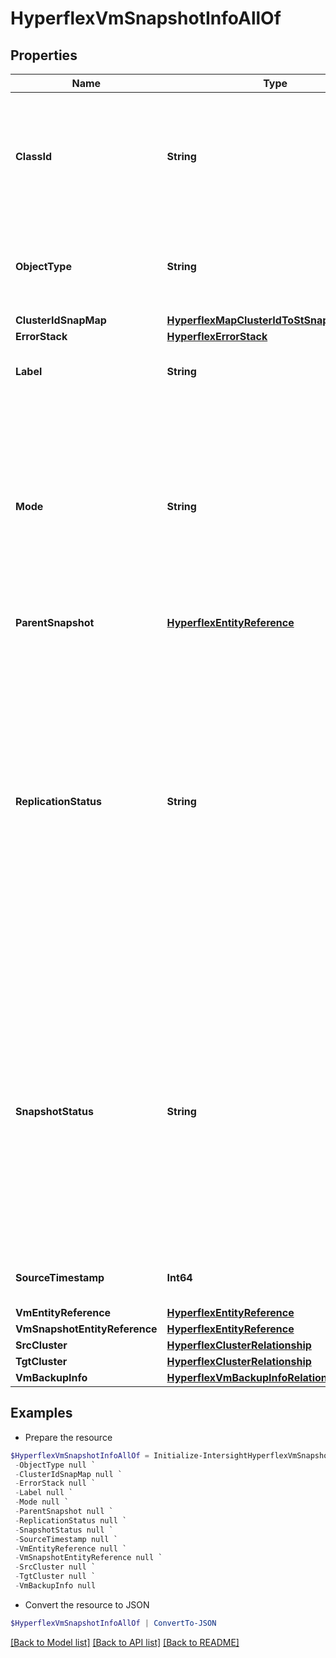 # HyperflexVmSnapshotInfoAllOf
## Properties

Name | Type | Description | Notes
------------ | ------------- | ------------- | -------------
**ClassId** | **String** | The fully-qualified name of the instantiated, concrete type. This property is used as a discriminator to identify the type of the payload when marshaling and unmarshaling data. | [default to "hyperflex.VmSnapshotInfo"]
**ObjectType** | **String** | The fully-qualified name of the instantiated, concrete type. The value should be the same as the &#39;ClassId&#39; property. | [default to "hyperflex.VmSnapshotInfo"]
**ClusterIdSnapMap** | [**HyperflexMapClusterIdToStSnapshotPoint[]**](HyperflexMapClusterIdToStSnapshotPoint.md) |  | [optional] 
**ErrorStack** | [**HyperflexErrorStack**](HyperflexErrorStack.md) |  | [optional] 
**Label** | **String** | The name of the Virtual Machine and the time stamp of the snapshot. | [optional] 
**Mode** | **String** | Quiesce Mode for snapshot taken on Hyperflex cluster. * &#x60;NONE&#x60; - The snapshot quiesce mode is none. * &#x60;CRASH&#x60; - The snapshot quiesce mode is crash. * &#x60;VMTOOLS&#x60; - The snapshot quiesce mode is VMTOOLS. * &#x60;APP_CONSISTENT&#x60; - The snapshot quiesce mode is app consistent. | [optional] [readonly] [default to "NONE"]
**ParentSnapshot** | [**HyperflexEntityReference**](HyperflexEntityReference.md) |  | [optional] 
**ReplicationStatus** | **String** | Replication status of the least successful target cluster. * &#x60;NONE&#x60; - Snapshot replication state is none. * &#x60;SUCCESS&#x60; - Snapshot completed successfully. * &#x60;FAILED&#x60; - Snapshot failed replication status code. * &#x60;PAUSED&#x60; - Snapshot replication paused status code. * &#x60;IN_USE&#x60; - Snapshot replica in use status code. * &#x60;STARTING&#x60; - Snapshot replication starting. * &#x60;REPLICATING&#x60; - Snapshot replication in progress. | [optional] [readonly] [default to "NONE"]
**SnapshotStatus** | **String** | Snapshot status of the source cluster. * &#x60;SUCCESS&#x60; - This snapshot status code is success. * &#x60;FAILED&#x60; - This snapshot status code is failed. * &#x60;IN_PROGRESS&#x60; - This snapshot status code is in progress. * &#x60;DELETING&#x60; - This snapshot status code is deleting. * &#x60;DELETED&#x60; - This snapshot status code is deleted. * &#x60;NONE&#x60; - This snapshot status code is none. | [optional] [readonly] [default to "SUCCESS"]
**SourceTimestamp** | **Int64** | Timestamp the snapshot was created on the source cluster. | [optional] [readonly] 
**VmEntityReference** | [**HyperflexEntityReference**](HyperflexEntityReference.md) |  | [optional] 
**VmSnapshotEntityReference** | [**HyperflexEntityReference**](HyperflexEntityReference.md) |  | [optional] 
**SrcCluster** | [**HyperflexClusterRelationship**](HyperflexClusterRelationship.md) |  | [optional] 
**TgtCluster** | [**HyperflexClusterRelationship**](HyperflexClusterRelationship.md) |  | [optional] 
**VmBackupInfo** | [**HyperflexVmBackupInfoRelationship**](HyperflexVmBackupInfoRelationship.md) |  | [optional] 

## Examples

- Prepare the resource
```powershell
$HyperflexVmSnapshotInfoAllOf = Initialize-IntersightHyperflexVmSnapshotInfoAllOf  -ClassId null `
 -ObjectType null `
 -ClusterIdSnapMap null `
 -ErrorStack null `
 -Label null `
 -Mode null `
 -ParentSnapshot null `
 -ReplicationStatus null `
 -SnapshotStatus null `
 -SourceTimestamp null `
 -VmEntityReference null `
 -VmSnapshotEntityReference null `
 -SrcCluster null `
 -TgtCluster null `
 -VmBackupInfo null
```

- Convert the resource to JSON
```powershell
$HyperflexVmSnapshotInfoAllOf | ConvertTo-JSON
```

[[Back to Model list]](../README.md#documentation-for-models) [[Back to API list]](../README.md#documentation-for-api-endpoints) [[Back to README]](../README.md)

